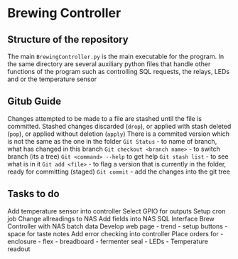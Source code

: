 # Brewing Controller

## Structure of the repository
The main `BrewingController.py` is the main executable for the program. In the same directory are several auxiliary python files that handle other functions of the program such as controlling SQL requests, the relays, LEDs and or the temperature sensor

## Gitub Guide
Changes attempted to be made to a file are stashed until the file is committed.
Stashed changes discarded (`drop`), or applied with stash deleted (`pop`), or applied without deletion (`apply`)
There is a commited version which is not the same as the one in the folder
`Git Status` - to name of branch, what has changed in this branch
`Git checkout <branch name>` - to switch branch (its a tree)
`Git <command> --help` to get help
`Git stash list` - to see what is in it
`Git add <file>` - to flag a version that is currently in the folder, ready for committing (staged)
`Git commit` - add the changes into the git tree

## Tasks to do
Add temperature sensor into controller
Select GPIO for outputs
Setup cron job
Change allreadings to NAS
Add fields into NAS SQL
Interface Brew Controller with NAS batch data
Develop web page	- trend
					- setup buttons
					- space for taste notes
Add error checking into controller
Place orders for	- enclosure
					- flex
					- breadboard
					- fermenter seal
					- LEDs
					- Temperature readout
					
